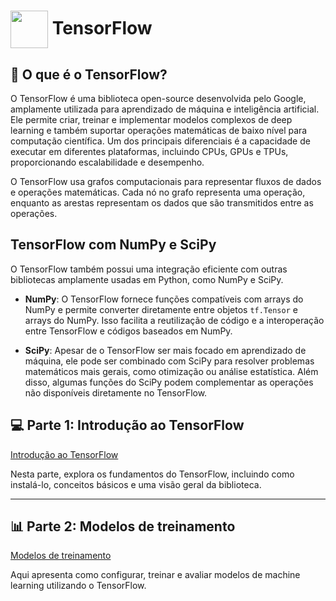 <h1>
     <img align="center" width="60px" src="https://hermes.dio.me/courses/badge/dabc8205-4a91-473c-acbd-b310d8db3df2.png">
    <span>TensorFlow</span>
</h1>

## 🤔 O que é o TensorFlow?

O TensorFlow é uma biblioteca open-source desenvolvida pelo Google, amplamente utilizada para aprendizado de máquina e inteligência artificial. Ele permite criar, treinar e implementar modelos complexos de deep learning e também suportar operações matemáticas de baixo nível para computação científica. Um dos principais diferenciais é a capacidade de executar em diferentes plataformas, incluindo CPUs, GPUs e TPUs, proporcionando escalabilidade e desempenho. 

O TensorFlow usa grafos computacionais para representar fluxos de dados e operações matemáticas. Cada nó no grafo representa uma operação, enquanto as arestas representam os dados que são transmitidos entre as operações.

## TensorFlow com NumPy e SciPy

O TensorFlow também possui uma integração eficiente com outras bibliotecas amplamente usadas em Python, como NumPy e SciPy. 

- **NumPy**: O TensorFlow fornece funções compatíveis com arrays do NumPy e permite converter diretamente entre objetos `tf.Tensor` e arrays do NumPy. Isso facilita a reutilização de código e a interoperação entre TensorFlow e códigos baseados em NumPy.

- **SciPy**: Apesar de o TensorFlow ser mais focado em aprendizado de máquina, ele pode ser combinado com SciPy para resolver problemas matemáticos mais gerais, como otimização ou análise estatística. Além disso, algumas funções do SciPy podem complementar as operações não disponíveis diretamente no TensorFlow.

## 💻 Parte 1: Introdução ao TensorFlow

[Introdução ao TensorFlow](https://colab.research.google.com/drive/1F_EWVKa8rbMXi3_fG0w7AtcscFq7Hi7B#forceEdit=true&sandboxMode=true)

Nesta parte, explora os fundamentos do TensorFlow, incluindo como instalá-lo, conceitos básicos e uma visão geral da biblioteca.

---

## 📊 Parte 2: Modelos de treinamento

[Modelos de treinamento](https://colab.research.google.com/drive/15Cyy2H7nT40sGR7TBN5wBvgTd57mVKay#forceEdit=true&sandboxMode=true)

Aqui apresenta como configurar, treinar e avaliar modelos de machine learning utilizando o TensorFlow. 
